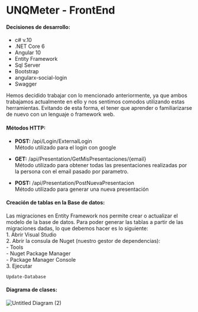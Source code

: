 # UNQMeter - FrontEnd
<h4>Decisiones de desarrollo:</h4> 

* c# v.10
* .NET Core 6
* Angular 10
* Entity Framework
* Sql Server
* Bootstrap
* angularx-social-login
* Swagger

Hemos decidido trabajar con lo mencionado anteriormente, ya que ambos trabajamos actualmente en ello y nos sentimos comodos utilizando estas herramientas. Evitando de esta forma, el tener que aprender o familiarizarse de nuevo con un lenguaje o framework web. 


<h4>Métodos HTTP: </h4>

* <b>POST:</b> /api/Login/ExternalLogin <br>
Método utilizado para el login con google

* <b>GET:</b> /api/Presentation/GetMisPresentaciones/{email} <br>
Método utilizado para obtener todas las presentaciones realizadas por la persona con el email pasado por parametro.

* <b>POST:</b> /api/Presentation/PostNuevaPresentacion <br>
Método utilizado para generar una nueva presentación


<h4>Creación de tablas en la Base de datos:</h4>
Las migraciones en Entity Framework nos permite crear o actualizar el modelo de la base de datos. 
Para poder generar las tablas a partir de las migraciones dadas, lo que debemos hacer es lo siguiente: <br>
1. Abrir Visual Studio <br>
2. Abrir la consula de Nuget (nuestro gestor de dependencias): <br>
     - Tools <br>
     - Nuget Package Manager<br>
     - Package Manager Console<br>
3. Ejecutar <br>


```
Update-Database
```

<h4>Diagrama de clases: </h4>

![Untitled Diagram (2)](https://user-images.githubusercontent.com/1548366/192787871-91914275-244b-4dde-838c-f001043ddadc.jpg)

